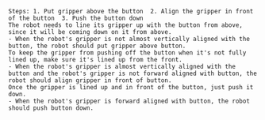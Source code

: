 
    Steps: 1. Put gripper above the button  2. Align the gripper in front of the button  3. Push the button down 
    The robot needs to line its gripper up with the button from above, since it will be coming down on it from above. 
    - When the robot's gripper is not almost vertically aligned with the button, the robot should put gripper above button.
    To keep the gripper from pushing off the button when it's not fully lined up, make sure it's lined up from the front.
    - When the robot's gripper is almost vertically aligned with the button and the robot's gripper is not forward aligned with button, the robot should align gripper in front of button. 
    Once the gripper is lined up and in front of the button, just push it down.
    - When the robot's gripper is forward aligned with button, the robot should push button down.